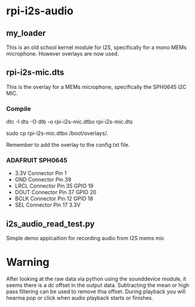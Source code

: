 # rpi-i2s-audio

## my_loader

This is an old school kernel module for I2S, specifically for a mono MEMs microphone. However overlays are now used.

## rpi-i2s-mic.dts

This is the overlay for a MEMs microphone, specifically the SPH0645 I2C MIC.

### Compile

dtc  -I dts -O dtb -o rpi-i2s-mic.dtbo  rpi-i2s-mic.dts

sudo cp rpi-i2s-mic.dtbo  /boot/overlays/.

Remember to add the overlay to the config.txt file.

### ADAFRUIT SPH0645

  - 3.3V Connector Pin 1
  - GND   Connector Pin 39
  - LRCL  Connector Pin 35 GPIO 19
  - DOUT  Connector Pin 37 GPIO 20
  - BCLK  Connector Pin 12 GPIO 18
  - SEL   Connector Pin 17 3.3V

## i2s_audio_read_test.py

Simple demo applcaition for recording audio from I2S mems mic

# Warning

After looking at the raw data via python using the sounddevice module, it seems there is a dc offset in the output data. Subtracting the mean or high pass filtering can be used to remove thia offset. During playback you will hearma pop or click when audio playback starts or finishes.
